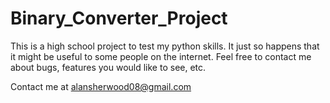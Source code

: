 # Binary_Converter_Project
This is a high school project to test my python skills. 
It just so happens that it might be useful to some people on the internet. 
Feel free to contact me about bugs, features you would like to see, etc.

Contact me at alansherwood08@gmail.com
